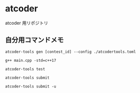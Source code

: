# atcoder

atcoder 用リポジトリ

## 自分用コマンドメモ

`atcoder-tools gen [contest_id] --config ./atcodertools.toml`

`g++ main.cpp -std=c++17`

`atcoder-tools test`

`atcoder-tools submit`

`atcoder-tools submit -u`
